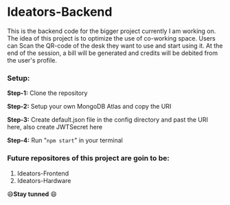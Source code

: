 # Ideators-Backend

This is the backend code for the bigger project currently I am working on.
The idea of this project is to optimize the use of co-working space.
Users can Scan the QR-code of the desk they want to use and start using it.
At the end of the session, a bill will be generated and credits will be debited from the user's profile.

### Setup:
**Step-1:**
Clone the repository

**Step-2:**
Setup your own MongoDB Atlas and copy the URI

**Step-3:**
Create default.json file in the config directory and past the URI here, also create JWTSecret here

**Step-4:**
Run "`npm start`" in your terminal

### Future repositores of this project are goin to be:
1. Ideators-Frontend
2. Ideators-Hardware

 :smile:**Stay tunned** :smile:
